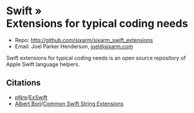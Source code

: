 # Swift » <br> Extensions for typical coding needs

* Repo: <http://github.com/sixarm/sixarm_swift_extensions>
* Email: Joel Parker Henderson, <joel@sixarm.com>

Swift extensions for typical coding needs is an open source repository of Apple Swift language helpers.

## Citations

* [pNre](https://github.com/pNre)/[ExSwift](https://github.com/pNre/ExSwift)
* [Albert Bori](https://github.com/albertbori)/[Common Swift String Extensions](https://gist.github.com/albertbori/0faf7de867d96eb83591)
